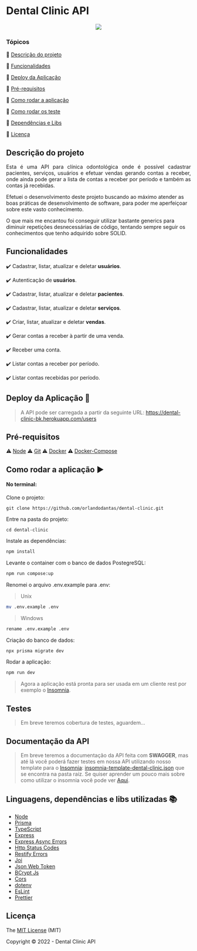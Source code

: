 <h1>Dental Clinic API</h1> 

<p align="center">
  <img src="http://img.shields.io/static/v1?label=STATUS&message=EM%20DESENVOLVIMENTO&color=RED&style=for-the-badge"/>
</p>


### Tópicos 

:small_blue_diamond: [Descrição do projeto](#descrição-do-projeto)

:small_blue_diamond: [Funcionalidades](#funcionalidades)

:small_blue_diamond: [Deploy da Aplicação](#deploy-da-aplicação-dash)

:small_blue_diamond: [Pré-requisitos](#pré-requisitos)

:small_blue_diamond: [Como rodar a aplicação](#como-rodar-a-aplicação-arrow_forward)

:small_blue_diamond: [Como rodar os teste](#testes)
<!-- :small_blue_diamond: [Como rodar os teste](#como-rodar-os-testes) -->

:small_blue_diamond: [Dependências e Libs](#linguagens-dependências-e-libs-utilizadas-books)

:small_blue_diamond: [Licença](#licença)


## Descrição do projeto 

<p align="justify">
  Esta é uma API para clínica odontológica onde é possível cadastrar pacientes, serviços, usuários e efetuar vendas gerando contas a receber, 
  onde ainda pode gerar a lista de contas a receber por período e também as contas já recebidas.
</p>
<p>Efetuei o desenvolvimento deste projeto buscando ao máximo atender as boas práticas de desenvolvimento de software, para poder me 
  aperfeiçoar sobre este vasto conhecimento.
</p>
<p>O que mais me encantou foi conseguir utilizar bastante generics para diminuir repetições desnecessárias de código, tentando sempre seguir os 
  conhecimentos que tenho adquirido sobre SOLID.
</p>


## Funcionalidades

:heavy_check_mark: Cadastrar, listar, atualizar e deletar <strong>usuários</strong>.  

:heavy_check_mark: Autenticação de <strong>usuários</strong>.

:heavy_check_mark: Cadastrar, listar, atualizar e deletar <strong>pacientes</strong>.  

:heavy_check_mark: Cadastrar, listar, atualizar e deletar <strong>serviços</strong>.

:heavy_check_mark: Criar, listar, atualizar e deletar <strong>vendas</strong>.

:heavy_check_mark: Gerar contas a receber à partir de uma venda.

:heavy_check_mark: Receber uma conta.

:heavy_check_mark: Listar contas a receber por período.

:heavy_check_mark: Listar contas recebidas por período.


## Deploy da Aplicação :dash:

> A API pode ser carregada a partir da seguinte URL: https://dental-clinic-bk.herokuapp.com/users


## Pré-requisitos

:warning: [Node](https://nodejs.org/en/download/)
:warning: [Git](https://git-scm.com/downloads)
:warning: [Docker](https://docs.docker.com/get-docker/)
:warning: [Docker-Compose](https://docs.docker.com/compose/install/) 


## Como rodar a aplicação :arrow_forward:

#### No terminal:
Clone o projeto: 

```
git clone https://github.com/orlandodantas/dental-clinic.git
```
Entre na pasta do projeto: 

```
cd dental-clinic
```

Instale as dependências: 

```sh
npm install
```

Levante o container com o banco de dados PostegreSQL: 

```sh
npm run compose:up
```
Renomei o arquivo .env.example para .env:
> Unix
```sh
mv .env.example .env
```
> Windows
```sh
rename .env.example .env
```

Criação do banco de dados:

```sh
npx prisma migrate dev
```

Rodar a aplicação:

```sh
npm run dev
```

> Agora a aplicação está pronta para ser usada em um cliente rest por exemplo o [Insomnia](https://insomnia.rest/download).


## Testes
> Em breve teremos cobertura de testes, aguardem...

<!-- ## Como rodar os testes

#### Em um terminal:
Rodar a execução dos testes:

```sh
npm test
```

Rodar a execução do teste coverage:

```sh
npm run test:coverage
``` -->


## Documentação da API
> Em breve teremos a documentação da API feita com <strong>SWAGGER</strong>, mas até lá você poderá fazer testes em nossa API utilizando
> nosso template para o [Insomnia](https://insomnia.rest/download): [insomnia-template-dental-clinic.json](insomnia-template-dental-clinic.json) que se encontra na pasta raiz.
> Se quiser aprender um pouco mais sobre como utilizar o insomnia você pode ver [Aqui](https://youtu.be/3tB0uDliS6Y).


## Linguagens, dependências e libs utilizadas :books:

- [Node](https://nodejs.org/en/download/)
- [Prisma](https://www.prisma.io/)
- [TypeScript](https://www.typescriptlang.org/)
- [Express](https://expressjs.com/pt-br/)
- [Express Async Errors](https://www.npmjs.com/package/express-async-errors)
- [Http Status Codes](https://www.npmjs.com/package/http-status-codes)
- [Restify Errors](https://www.npmjs.com/package/restify-errors)
- [Joi](https://www.npmjs.com/package/joi)
- [Json Web Token](https://www.npmjs.com/package/jsonwebtoken)
- [BCrypt Js](https://www.npmjs.com/package/bcryptjs)
- [Cors](https://www.npmjs.com/package/cors)
- [dotenv](https://www.npmjs.com/package/dotenv)
- [EsLint](https://eslint.org/)
- [Prettier](https://prettier.io/)

## Licença 

The [MIT License](LICENSE) (MIT)

Copyright :copyright: 2022 - Dental Clinic API
